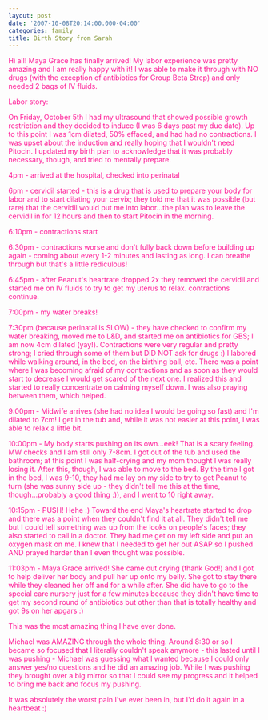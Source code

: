 ```yaml
---
layout: post
date: '2007-10-08T20:14:00.000-04:00'
categories: family
title: Birth Story from Sarah
---
```


<font color="#ff1493">Hi all!  Maya Grace has finally arrived!  My labor experience was pretty amazing and I am really happy with it!  I was able to make it through with NO drugs (with the exception of antibiotics for Group Beta Strep) and only needed 2 bags of IV fluids.</font>

<font color="#ff1493">Labor story:</font>

<font color="#ff1493">On Friday, October 5th I had my ultrasound that showed possible growth restriction and they decided to induce (I was 6 days past my due date).  Up to this point I was 1cm dilated, 50% effaced, and had had no contractions.  I was upset about the induction and really hoping that I wouldn't need Pitocin.  I updated my birth plan to acknowledge that it was probably necessary, though, and tried to mentally prepare.

4pm - arrived at the hospital, checked into perinatal

6pm - cervidil started - this is a drug that is used to prepare your body for labor and to start dilating your cervix; they told me that it was possible (but rare) that the cervidil would put me into labor...the plan was to leave the cervidil in for 12 hours and then to start Pitocin in the morning.

6:10pm - contractions start

6:30pm - contractions worse and don't fully back down before building up again - coming about every 1-2 minutes and lasting as long.  I can breathe through but that's a little rediculous!

6:45pm - after Peanut's heartrate dropped 2x they removed the cervidil and started me on IV fluids to try to get my uterus to relax.  contractions continue.

7:00pm - my water breaks!

7:30pm (because perinatal is SLOW) - they have checked to confirm my water breaking, moved me to L&D, and started me on antibiotics for GBS; I am now 4cm dilated (yay!).  Contractions were very regular and pretty strong; I cried through some of them but DID NOT ask for drugs :)  I labored while walking around, in the bed, on the birthing ball, etc.  There was a point where I was becoming afraid of my contractions and as soon as they would start to decrease I would get scared of the next one.  I realized this and started to really concentrate on calming myself down.  I was also praying between them, which helped.

9:00pm - Midwife arrives (she had no idea I would be going so fast) and I'm dilated to 7cm!  I get in the tub and, while it was not easier at this point, I was able to relax a little bit.

10:00pm - My body starts pushing on its own...eek!  That is a scary feeling.  MW checks and I am still only 7-8cm.  I got out of the tub and used the bathroom; at this point I was half-crying and my mom thought I was really losing it.  After this, though, I was able to move to the bed.  By the time I got in the bed, I was 9-10, they had me lay on my side to try to get Peanut to turn (she was sunny side up - they didn't tell me this at the time, though...probably a good thing :)), and I went to 10 right away.

10:15pm - PUSH!  Hehe :)  Toward the end Maya's heartrate started to drop and there was a point when they couldn't find it at all.  They didn't tell me but I could tell something was up from the looks on people's faces; they also started to call in a doctor.  They had me get on my left side and put an oxygen mask on me.  I knew that I needed to get her out ASAP so I pushed AND prayed harder than I even thought was possible.

11:03pm - Maya Grace arrived!  She came out crying (thank God!) and I got to help deliver her body and pull her up onto my belly.  She got to stay there while they cleaned her off and for a while after.  She did have to go to the special care nursery just for a few minutes because they didn't have time to get my second round of antibiotics but other than that is totally healthy and got 9s on her apgars :)</font>

<font color="#ff1493">This was the most amazing thing I have ever done.</font>

<font color="#ff1493">Michael was AMAZING through the whole thing.  Around 8:30 or so I became so focused that I literally couldn't speak anymore - this lasted until I was pushing - Michael was guessing what I wanted because I could only answer yes/no questions and he did an amazing job.  While I was pushing they brought over a big mirror so that I could see my progress and it helped to bring me back and focus my pushing.  </font>

<font color="#ff1493">It was absolutely the worst pain I've ever been in, but I'd do it again in a heartbeat :)</font>